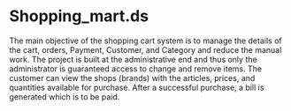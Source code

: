 # Shopping_mart.ds
The main objective of the shopping cart system is to manage the details of the cart, orders, Payment, Customer, and Category and reduce the manual work. The project is built at the administrative end and thus only the administrator is guaranteed access to change and remove items. The customer can view the shops (brands) with the articles, prices, and quantities available for purchase. After a successful purchase, a bill is generated which is to be paid.
